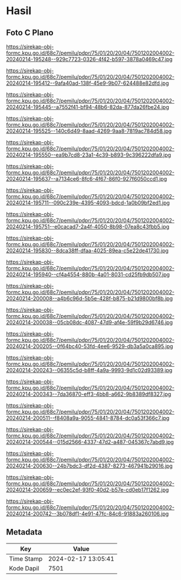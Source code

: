 # Hasil

## Foto C Plano

https://sirekap-obj-formc.kpu.go.id/68c7/pemilu/pdpr/75/01/20/20/04/7501202004002-20240214-195248--929c7723-0326-4f42-b597-3878a0469c47.jpg

https://sirekap-obj-formc.kpu.go.id/68c7/pemilu/pdpr/75/01/20/20/04/7501202004002-20240214-195412--9afa40ad-138f-45e9-9b07-624488e82dfd.jpg

https://sirekap-obj-formc.kpu.go.id/68c7/pemilu/pdpr/75/01/20/20/04/7501202004002-20240214-195445--a7552f41-bf94-48b6-82da-877da26fbe24.jpg

https://sirekap-obj-formc.kpu.go.id/68c7/pemilu/pdpr/75/01/20/20/04/7501202004002-20240214-195525--140c6d49-8aad-4269-9aa8-7819ac784d58.jpg

https://sirekap-obj-formc.kpu.go.id/68c7/pemilu/pdpr/75/01/20/20/04/7501202004002-20240214-195550--ea9b7cd8-23a1-4c39-b893-9c396222dfa9.jpg

https://sirekap-obj-formc.kpu.go.id/68c7/pemilu/pdpr/75/01/20/20/04/7501202004002-20240214-195637--a7134ce6-8fc6-4f67-86f0-927f6050ccd1.jpg

https://sirekap-obj-formc.kpu.go.id/68c7/pemilu/pdpr/75/01/20/20/04/7501202004002-20240214-195711--090c239e-4395-4093-bdcd-1a0b09bf2ed1.jpg

https://sirekap-obj-formc.kpu.go.id/68c7/pemilu/pdpr/75/01/20/20/04/7501202004002-20240214-195751--e0cacad7-2a4f-4050-8b98-07ea8c43fbb5.jpg

https://sirekap-obj-formc.kpu.go.id/68c7/pemilu/pdpr/75/01/20/20/04/7501202004002-20240214-195830--8dca38ff-dfaa-4025-89ea-c5e22de41730.jpg

https://sirekap-obj-formc.kpu.go.id/68c7/pemilu/pdpr/75/01/20/20/04/7501202004002-20240214-195940--cf4a4554-880b-4a01-8031-cd25fb9db507.jpg

https://sirekap-obj-formc.kpu.go.id/68c7/pemilu/pdpr/75/01/20/20/04/7501202004002-20240214-200008--a4b6c96d-5b5e-428f-b875-b21d9800bf8b.jpg

https://sirekap-obj-formc.kpu.go.id/68c7/pemilu/pdpr/75/01/20/20/04/7501202004002-20240214-200038--05cb08dc-4087-47d9-af4e-59f9b29d6746.jpg

https://sirekap-obj-formc.kpu.go.id/68c7/pemilu/pdpr/75/01/20/20/04/7501202004002-20240214-200205--0f64bc40-53fd-4ee6-9529-db3a5a0ca895.jpg

https://sirekap-obj-formc.kpu.go.id/68c7/pemilu/pdpr/75/01/20/20/04/7501202004002-20240214-200243--06355c5d-b8ff-4a9a-9993-9d1c02d93389.jpg

https://sirekap-obj-formc.kpu.go.id/68c7/pemilu/pdpr/75/01/20/20/04/7501202004002-20240214-200343--7da36870-eff3-4bb8-a662-9b8389df8327.jpg

https://sirekap-obj-formc.kpu.go.id/68c7/pemilu/pdpr/75/01/20/20/04/7501202004002-20240214-200511--f8408a9a-9055-4841-8784-dc0a53f366c7.jpg

https://sirekap-obj-formc.kpu.go.id/68c7/pemilu/pdpr/75/01/20/20/04/7501202004002-20240214-200544--015d2566-4337-47d2-a487-045367c7abd9.jpg

https://sirekap-obj-formc.kpu.go.id/68c7/pemilu/pdpr/75/01/20/20/04/7501202004002-20240214-200630--24b7bdc3-df2d-4387-8273-467941b29016.jpg

https://sirekap-obj-formc.kpu.go.id/68c7/pemilu/pdpr/75/01/20/20/04/7501202004002-20240214-200659--ec0ec2ef-93f0-40d2-b57e-cd0eb17f1262.jpg

https://sirekap-obj-formc.kpu.go.id/68c7/pemilu/pdpr/75/01/20/20/04/7501202004002-20240214-200742--3b078df1-4e91-47fc-84c6-91883a260106.jpg


## Metadata

| Key        | Value               |
| ---------- | ------------------- |
| Time Stamp | 2024-02-17 13:05:41 |
| Kode Dapil | 7501                |



